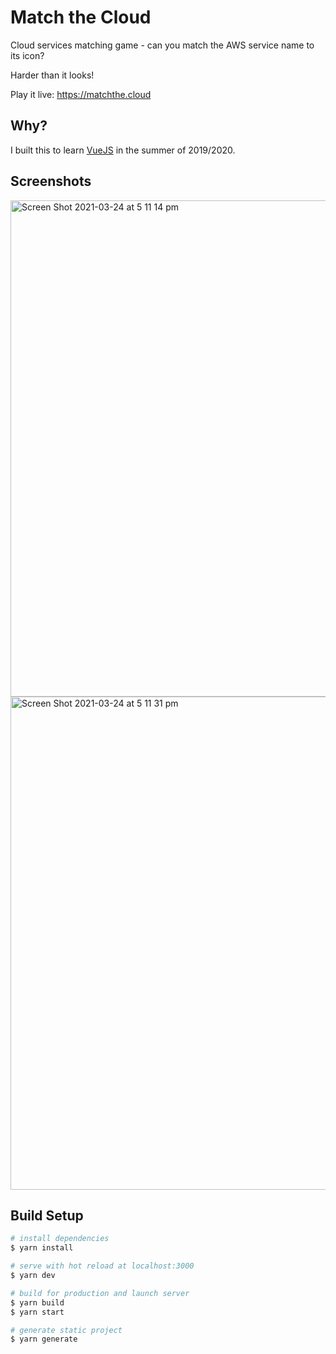 # Match the Cloud

Cloud services matching game - can you match the AWS service name to its icon?

Harder than it looks!

Play it live: https://matchthe.cloud

## Why?

I built this to learn [VueJS](https://vuejs.org) in the summer of 2019/2020.

## Screenshots

<img width="794" alt="Screen Shot 2021-03-24 at 5 11 14 pm" src="https://user-images.githubusercontent.com/6735055/112263767-f319d580-8cc3-11eb-8420-f8986d94419e.png">
<img width="789" alt="Screen Shot 2021-03-24 at 5 11 31 pm" src="https://user-images.githubusercontent.com/6735055/112263793-fdd46a80-8cc3-11eb-98b4-77aee585fa46.png">

## Build Setup

``` bash
# install dependencies
$ yarn install

# serve with hot reload at localhost:3000
$ yarn dev

# build for production and launch server
$ yarn build
$ yarn start

# generate static project
$ yarn generate
```

